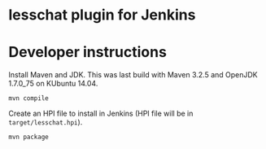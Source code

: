 # lesschat plugin for Jenkins 

# Developer instructions

Install Maven and JDK.  This was last build with Maven 3.2.5 and OpenJDK
1.7.0\_75 on KUbuntu 14.04.

    mvn compile

Create an HPI file to install in Jenkins (HPI file will be in `target/lesschat.hpi`).

    mvn package

